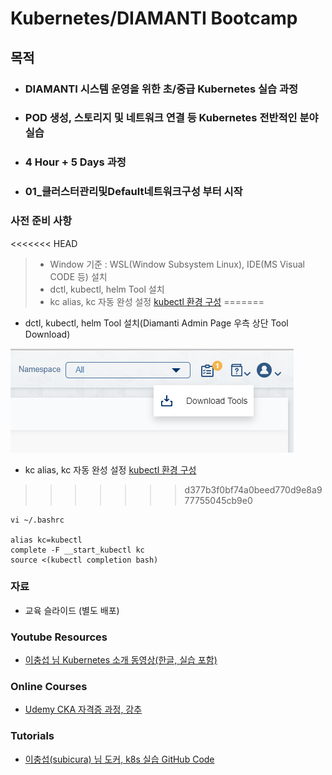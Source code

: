 # Kubernetes/DIAMANTI Bootcamp

## 목적

- ### DIAMANTI 시스템 운영을 위한 초/중급 Kubernetes 실습 과정
- ### POD 생성, 스토리지 및 네트워크 연결 등 Kubernetes 전반적인 분야 실습
- ### 4 Hour + 5 Days 과정
- ### 01_클러스터관리및Default네트워크구성 부터 시작

### 사전 준비 사항
<<<<<<< HEAD
> * Window 기준 : WSL(Window Subsystem Linux), IDE(MS Visual CODE 등) 설치
> * dctl, kubectl, helm Tool 설치
> * kc alias, kc 자동 완성 설정 [kubectl 환경 구성](https://kubernetes.io/ko/docs/tasks/tools/install-kubectl/)
=======
* dctl, kubectl, helm Tool 설치(Diamanti Admin Page 우측 상단 Tool Download)

![Tool](./200707DctlTool.png)

* kc alias, kc 자동 완성 설정 [kubectl 환경 구성](https://kubernetes.io/ko/docs/reference/kubectl/cheatsheet/)
>>>>>>> d377b3f0bf74a0beed770d9e8a977755045cb9e0

```
vi ~/.bashrc 

alias kc=kubectl
complete -F __start_kubectl kc
source <(kubectl completion bash)
```

### 자료

* 교육 슬라이드 (별도 배포)  

### Youtube Resources
* [이충섭 님 Kubernetes 소개 동영상(한글, 실습 포함)](https://youtu.be/WxzWXqTNdlw)

### Online Courses
* [Udemy CKA 자격증 과정, 강추](https://www.udemy.com/course/certified-kubernetes-administrator-with-practice-tests)


### Tutorials
* [이충섭(subicura) 님 도커, k8s 실습 GitHub Code](https://github.com/subicura/workshop-k8s-basic)

